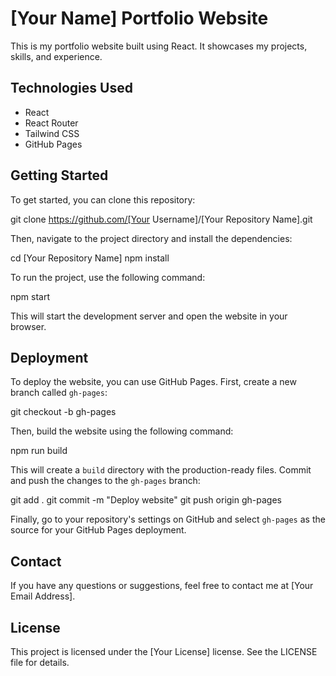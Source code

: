 # [Your Name] Portfolio Website

This is my portfolio website built using React. It showcases my projects, skills, and experience.

## Technologies Used

- React
- React Router
- Tailwind CSS
- GitHub Pages

## Getting Started

To get started, you can clone this repository:

git clone https://github.com/[Your Username]/[Your Repository Name].git

Then, navigate to the project directory and install the dependencies:

cd [Your Repository Name]
npm install

To run the project, use the following command:

npm start

This will start the development server and open the website in your browser.

## Deployment

To deploy the website, you can use GitHub Pages. First, create a new branch called `gh-pages`:

git checkout -b gh-pages

Then, build the website using the following command:

npm run build

This will create a `build` directory with the production-ready files. Commit and push the changes to the `gh-pages` branch:

git add .
git commit -m "Deploy website"
git push origin gh-pages

Finally, go to your repository's settings on GitHub and select `gh-pages` as the source for your GitHub Pages deployment.

## Contact

If you have any questions or suggestions, feel free to contact me at [Your Email Address].

## License

This project is licensed under the [Your License] license. See the LICENSE file for details.